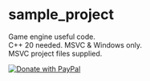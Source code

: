 # sample_project
Game engine useful code.  
C++ 20 needed. MSVC & Windows only.  
MSVC project files supplied.  
  
<a href="https://getskygreen.com/own_site/github_payment.html" rel="noopener noreferrer" target="_blank">
  <img src="https://getskygreen.com/own_media/donate_with_paypal_2.png" alt="Donate with PayPal" 
title="PayPal – The safer, easier way to pay online!" border="0" />
</a>

